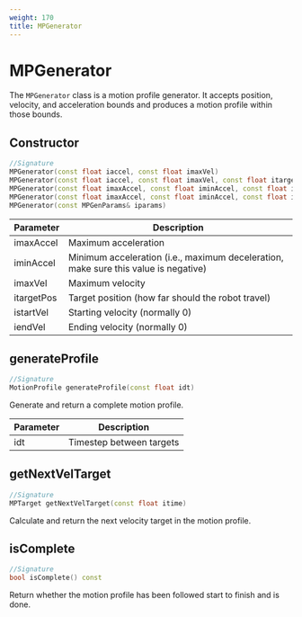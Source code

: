 ```yaml
---
weight: 170
title: MPGenerator
---
```


# MPGenerator

The `MPGenerator` class is a motion profile generator. It accepts position, velocity, and acceleration bounds and produces a motion profile within those bounds.

## Constructor

```c++
//Signature
MPGenerator(const float iaccel, const float imaxVel)
MPGenerator(const float iaccel, const float imaxVel, const float itargetPos)
MPGenerator(const float imaxAccel, const float iminAccel, const float imaxVel, const float itargetPos)
MPGenerator(const float imaxAccel, const float iminAccel, const float imaxVel, const float itargetPos, const float istartVel, const float iendVel)
MPGenerator(const MPGenParams& iparams)
```

Parameter | Description
----------|------------
imaxAccel | Maximum acceleration
iminAccel | Minimum acceleration (i.e., maximum deceleration, make sure this value is negative)
imaxVel | Maximum velocity
itargetPos | Target position (how far should the robot travel)
istartVel | Starting velocity (normally 0)
iendVel | Ending velocity (normally 0)

## generateProfile

```c++
//Signature
MotionProfile generateProfile(const float idt)
```

Generate and return a complete motion profile.

Parameter | Description
----------|------------
idt | Timestep between targets

## getNextVelTarget

```c++
//Signature
MPTarget getNextVelTarget(const float itime)
```

Calculate and return the next velocity target in the motion profile.

## isComplete

```c++
//Signature
bool isComplete() const
```

Return whether the motion profile has been followed start to finish and is done.
